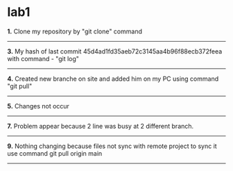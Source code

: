 # lab1
**1.** Clone my repository by "git clone" command
***
**3.** My hash of last commit 45d4ad1fd35aeb72c3145aa4b96f88ecb372feea with command - "git log"
***
**4.** Created new branche on site and added him on my PC using command "git pull"  
***
**5.** Changes not occur
***
**7.** Problem appear because 2 line was busy at 2 different branch.
***
**9.** Nothing changing because files not sync with remote project to sync it use command git pull origin main
***